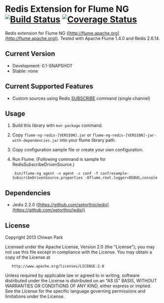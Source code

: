# Redis Extension for Flume NG [![Build Status](https://travis-ci.org/chiwanpark/flume-ng-redis.png?branch=master)](https://travis-ci.org/chiwanpark/flume-ng-redis) [![Coverage Status](https://coveralls.io/repos/chiwanpark/flume-ng-redis/badge.png)](https://coveralls.io/r/chiwanpark/flume-ng-redis)


Redis extension for Flume NG ([http://flume.apache.org](http://flume.apache.org)). Tested with Apache Flume 1.4.0 and Redis 2.6.14.

## Current Version

* Development: 0.1-SNAPSHOT
* Stable: none

## Current Supported Features

* Custom sources using Redis [SUBSCRIBE](http://redis.io/commands/subscribe) command (single channel)

## Usage

1. Build this library witn ```mvn package``` command.
1. Copy ```flume-ng-redis-[VERSION].jar``` or ```flume-ng-redis-[VERSION]-jar-with-dependencies.jar``` into your flume library path.
1. Copy configuration sample file or create your own configuration.
1. Run Flume. (Following command is sample for RedisSubscribeDrivenSource.)

		bin/flume-ng agent -n agent -c conf -f conf/example-SubscribeDrivenSource.properties -Dflume.root.logger=DEBUG,console

## Dependencies

* Jedis 2.2.0 ([https://github.com/xetorthio/jedis](https://github.com/xetorthio/jedis))

## License

Copyright 2013 Chiwan Park

   Licensed under the Apache License, Version 2.0 (the "License");
   you may not use this file except in compliance with the License.
   You may obtain a copy of the License at

       http://www.apache.org/licenses/LICENSE-2.0

   Unless required by applicable law or agreed to in writing, software
   distributed under the License is distributed on an "AS IS" BASIS,
   WITHOUT WARRANTIES OR CONDITIONS OF ANY KIND, either express or implied.
   See the License for the specific language governing permissions and
   limitations under the License.